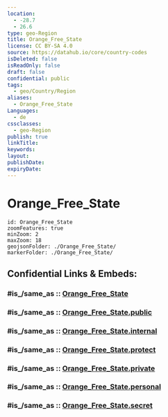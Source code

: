 ```yaml
---
location:
  - -28.7
  - 26.6
type: geo-Region
title: Orange_Free_State
license: CC BY-SA 4.0
source: https://datahub.io/core/country-codes
isDeleted: false
isReadOnly: false
draft: false
confidential: public
tags:
  - geo/Country/Region
aliases:
  - Orange_Free_State
Languages:
  - de
cssclasses:
  - geo-Region
publish: true
linkTitle:
keywords:
layout:
publishDate:
expiryDate:
---
```


# Orange_Free_State

```leaflet
id: Orange_Free_State
zoomFeatures: true 
minZoom: 2 
maxZoom: 18
geojsonFolder: ./Orange_Free_State/
markerFolder: ./Orange_Free_State/
```


## Confidential Links & Embeds: 

### #is_/same_as :: [Orange_Free_State](/_Standards/Earth/Continent/Africa/Africa~South/South_Africa/provinces~South_Africa/Orange_Free_State.md) 

### #is_/same_as :: [Orange_Free_State.public](/_public/Earth/Continent/Africa/Africa~South/South_Africa/provinces~South_Africa/Orange_Free_State.public.md) 

### #is_/same_as :: [Orange_Free_State.internal](/_internal/Earth/Continent/Africa/Africa~South/South_Africa/provinces~South_Africa/Orange_Free_State.internal.md) 

### #is_/same_as :: [Orange_Free_State.protect](/_protect/Earth/Continent/Africa/Africa~South/South_Africa/provinces~South_Africa/Orange_Free_State.protect.md) 

### #is_/same_as :: [Orange_Free_State.private](/_private/Earth/Continent/Africa/Africa~South/South_Africa/provinces~South_Africa/Orange_Free_State.private.md) 

### #is_/same_as :: [Orange_Free_State.personal](/_personal/Earth/Continent/Africa/Africa~South/South_Africa/provinces~South_Africa/Orange_Free_State.personal.md) 

### #is_/same_as :: [Orange_Free_State.secret](/_secret/Earth/Continent/Africa/Africa~South/South_Africa/provinces~South_Africa/Orange_Free_State.secret.md)


